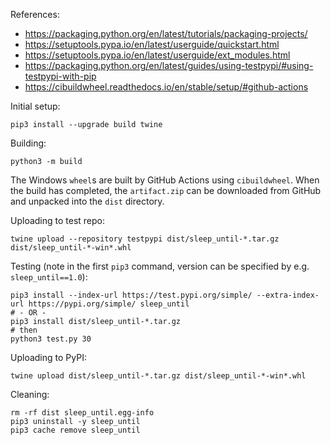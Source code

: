 
References:

- <https://packaging.python.org/en/latest/tutorials/packaging-projects/>
- <https://setuptools.pypa.io/en/latest/userguide/quickstart.html>
- <https://setuptools.pypa.io/en/latest/userguide/ext_modules.html>
- <https://packaging.python.org/en/latest/guides/using-testpypi/#using-testpypi-with-pip>
- <https://cibuildwheel.readthedocs.io/en/stable/setup/#github-actions>

Initial setup:

    pip3 install --upgrade build twine

Building:

    python3 -m build

The Windows `wheel`s are built by GitHub Actions using `cibuildwheel`.
When the build has completed, the `artifact.zip` can be downloaded from GitHub
and unpacked into the `dist` directory.

Uploading to test repo:

    twine upload --repository testpypi dist/sleep_until-*.tar.gz dist/sleep_until-*-win*.whl

Testing (note in the first `pip3` command, version can be specified by e.g. `sleep_until==1.0`):

    pip3 install --index-url https://test.pypi.org/simple/ --extra-index-url https://pypi.org/simple/ sleep_until
    # - OR -
    pip3 install dist/sleep_until-*.tar.gz
    # then
    python3 test.py 30

Uploading to PyPI:

    twine upload dist/sleep_until-*.tar.gz dist/sleep_until-*-win*.whl

Cleaning:

    rm -rf dist sleep_until.egg-info
    pip3 uninstall -y sleep_until
    pip3 cache remove sleep_until
